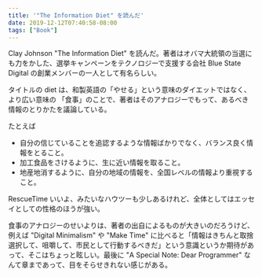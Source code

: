 ```yaml
---
title: '"The Information Diet" を読んだ'
date: 2019-12-12T07:40:58-08:00
tags: ["Book"]
---
```


Clay Johnson "The Information Diet" を読んだ。著者はオバマ大統領の当選にも力をかした、選挙キャンペーンをテクノロジーで支援する会社 Blue State Digital の創業メンバーの一人として有名らしい。

タイトルの diet は、和製英語の「やせる」という意味のダイエットではなく、より広い意味の 「食事」のことで、著者はそのアナロジーでもって、あるべき情報のとりかたを議論している。

たとえば

* 自分の信じていることを追認するような情報ばかりでなく、バランス良く情報をとること。
* 加工食品をさけるように、生に近い情報を取ること。
* 地産地消するように、自分の地域の情報を、全国レベルの情報より重視すること。

RescueTime いいよ、みたいなハウツーも少しあるけれど、全体としてはエッセイとしての性格のほうが強い。

食事のアナロジーのせいよりは、著者の出自によるものが大きいのだろうけど、例えば "Digital Minimalism" や "Make Time" に比べると「情報はきちんと取捨選択して、咀嚼して、市民として行動するべきだ」という意識というか期待があって、そこはちょっと眩しい。最後に "A Special Note: Dear Programmer" なんて章まであって、目をそらせきれない感じがある。